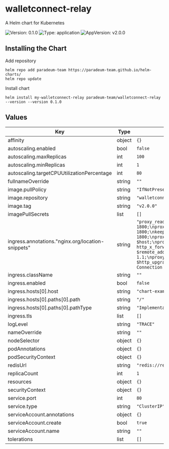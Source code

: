 # walletconnect-relay

A Helm chart for Kubernetes

![Version: 0.1.0](https://img.shields.io/badge/Version-0.1.0-informational?style=flat-square) ![Type: application](https://img.shields.io/badge/Type-application-informational?style=flat-square) ![AppVersion: v2.0.0](https://img.shields.io/badge/AppVersion-v2.0.0-informational?style=flat-square)

## Installing the Chart

Add repository

```
helm repo add paradeum-team https://paradeum-team.github.io/helm-charts/
helm repo update
```

Install chart

```
helm install my-walletconnect-relay paradeum-team/walletconnect-relay --version --version 0.1.0
```

## Values

| Key | Type | Default | Description |
|-----|------|---------|-------------|
| affinity | object | `{}` |  |
| autoscaling.enabled | bool | `false` |  |
| autoscaling.maxReplicas | int | `100` |  |
| autoscaling.minReplicas | int | `1` |  |
| autoscaling.targetCPUUtilizationPercentage | int | `80` |  |
| fullnameOverride | string | `""` |  |
| image.pullPolicy | string | `"IfNotPresent"` |  |
| image.repository | string | `"walletconnect/relay"` |  |
| image.tag | string | `"v2.0.0"` |  |
| imagePullSecrets | list | `[]` |  |
| ingress.annotations."nginx.org/location-snippets" | string | `"proxy_read_timeout      1800;\nproxy_send_timeout      1800;\nkeepalive_timeout       1800;\nproxy_set_header        Host $host;\nproxy_set_header        http_x_forwarded_for  $remote_addr;\n\nproxy_http_version      1.1;\nproxy_set_header Upgrade $http_upgrade;\nproxy_set_header Connection $connection_upgrade;\n"` |  |
| ingress.className | string | `""` |  |
| ingress.enabled | bool | `false` |  |
| ingress.hosts[0].host | string | `"chart-example.local"` |  |
| ingress.hosts[0].paths[0].path | string | `"/"` |  |
| ingress.hosts[0].paths[0].pathType | string | `"ImplementationSpecific"` |  |
| ingress.tls | list | `[]` |  |
| logLevel | string | `"TRACE"` |  |
| nameOverride | string | `""` |  |
| nodeSelector | object | `{}` |  |
| podAnnotations | object | `{}` |  |
| podSecurityContext | object | `{}` |  |
| redisUrl | string | `"redis://redis:6379/0"` |  |
| replicaCount | int | `1` |  |
| resources | object | `{}` |  |
| securityContext | object | `{}` |  |
| service.port | int | `80` |  |
| service.type | string | `"ClusterIP"` |  |
| serviceAccount.annotations | object | `{}` |  |
| serviceAccount.create | bool | `true` |  |
| serviceAccount.name | string | `""` |  |
| tolerations | list | `[]` |  |
